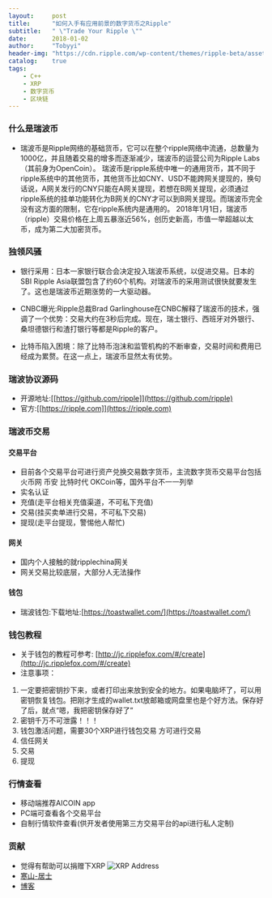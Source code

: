 ```yaml
---
layout:     post
title:      "如何入手有应用前景的数字货币之Ripple"
subtitle:   " \"Trade Your Ripple \""
date:       2018-01-02
author:     "Tobyyi"
header-img: "https://cdn.ripple.com/wp-content/themes/ripple-beta/assets/img/home/home-bg-new.jpg"
catalog:    true
tags:
    - C++
    - XRP
    - 数字货币
    - 区块链
---
```


### 什么是瑞波币

* 瑞波币是Ripple网络的基础货币，它可以在整个ripple网络中流通，总数量为1000亿，并且随着交易的增多而逐渐减少，瑞波币的运营公司为Ripple Labs（其前身为OpenCoin）。
瑞波币是ripple系统中唯一的通用货币，其不同于ripple系统中的其他货币，其他货币比如CNY、USD不能跨网关提现的，换句话说，A网关发行的CNY只能在A网关提现，若想在B网关提现，必须通过ripple系统的挂单功能转化为B网关的CNY才可以到B网关提现。而瑞波币完全没有这方面的限制，它在ripple系统内是通用的。
2018年1月1日，瑞波币（ripple）交易价格在上周五暴涨近56%，创历史新高，市值一举超越以太币，成为第二大加密货币。

### 独领风骚

* 银行采用：日本一家银行联合会决定投入瑞波币系统，以促进交易。日本的SBI Ripple Asia联盟包含了约60个机构。对瑞波币的采用测试很快就要发生了。这也是瑞波币近期涨势的一大驱动器。

* CNBC曝光:Ripple总裁Brad Garlinghouse在CNBC解释了瑞波币的技术，强调了一个优势：交易大约在3秒后完成。现在，瑞士银行、西班牙对外银行、桑坦德银行和渣打银行等都是Ripple的客户。

* 比特币陷入困境：除了比特币泡沫和监管机构的不断审查，交易时间和费用已经成为累赘。在这一点上，瑞波币显然太有优势。

###  瑞波协议源码

* 开源地址:[[https://github.com/ripple]](https://github.com/ripple) 
* 官方:[[https://ripple.com]](https://ripple.com) 


### 瑞波币交易 

#### 交易平台
* 目前各个交易平台可进行资产兑换交易数字货币，主流数字货币交易平台包括 火币网 币安 比特时代 OKCoin等，国外平台不一一列举
* 实名认证
* 充值(走平台相关充值渠道，不可私下充值)
* 交易(挂买卖单进行交易，不可私下交易)
* 提现(走平台提现，警惕他人帮忙)

#### 网关
*  国内个人接触的就ripplechina网关
* 网关交易比较底层，大部分人无法操作

#### 钱包
* 瑞波钱包:下载地址:[https://toastwallet.com/](https://toastwallet.com/)

### 钱包教程
* 关于钱包的教程可参考: [http://jc.ripplefox.com/#/create](http://jc.ripplefox.com/#/create)
* 注意事项：
1. 一定要把密钥抄下来，或者打印出来放到安全的地方。如果电脑坏了，可以用密钥恢复钱包。把刚才生成的wallet.txt放邮箱或网盘里也是个好方法。保存好了后，就点“嗯，我把密钥保存好了”
2. 密钥千万不可泄露！！！
3. 钱包激活问题，需要30个XRP进行钱包交易 方可进行交易
4. 信任网关
5. 交易
6. 提现


### 行情查看
* 移动端推荐AICOIN app
* PC端可查看各个交易平台
* 自制行情软件查看(供开发者使用第三方交易平台的api进行私人定制)

### 贡献
* 觉得有帮助可以捐赠下XRP
![XRP Address](http://qtddui.b0.upaiyun.com/gitdir/rippleaddress.png)
* [寒山-居士](https://github.com/toby20130333)
* [博客](http://www.heilqt.com)
